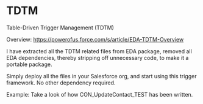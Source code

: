 # TDTM
Table-Driven Trigger Management (TDTM)

Overview: https://powerofus.force.com/s/article/EDA-TDTM-Overview

I have extracted all the TDTM related files from EDA package, removed all EDA dependencies, thereby stripping off unnecessary code, to make it a portable package.

Simply deploy all the files in your Salesforce org, and start using this trigger framework. No other dependency required.

Example: Take a look of how CON_UpdateContact_TEST has been written.
